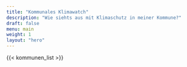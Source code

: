 ```yaml
---
title: "Kommunales Klimawatch"
description: "Wie siehts aus mit Klimaschutz in meiner Kommune?"
draft: false
menu: main
weight: 1
layout: "hero"
---
```

{{< kommunen_list >}}
